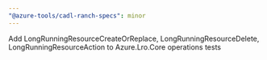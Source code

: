```yaml
---
"@azure-tools/cadl-ranch-specs": minor
---
```


Add LongRunningResourceCreateOrReplace, LongRunningResourceDelete, LongRunningResourceAction to Azure.Lro.Core operations tests

